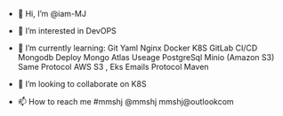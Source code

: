 - 👋 Hi, I’m @iam-MJ
- 👀 I’m interested in DevOPS
- 🌱 I’m currently learning: 
Git
Yaml
Nginx
Docker
K8S
GitLab  CI/CD
Mongodb  Deploy
Mongo Atlas  Useage 
PostgreSql
Minio (Amazon S3) Same Protocol
AWS  S3 , Eks
Emails Protocol
Maven

- 💞️ I’m looking to collaborate on K8S
- 📫 How to reach me #mmshj  @mmshj  mmshj@outlookcom

<!---
iam-MJ/iam-MJ is a ✨ special ✨ repository because its `README.md` (this file) appears on your GitHub profile.
You can click the Preview link to take a look at your changes.
--->
